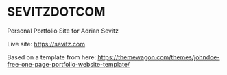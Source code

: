 # SEVITZDOTCOM
Personal Portfolio Site for Adrian Sevitz

Live site: https://sevitz.com

Based on a template from here: https://themewagon.com/themes/johndoe-free-one-page-portfolio-website-template/




